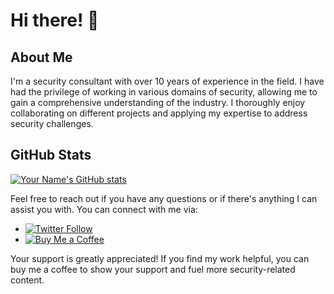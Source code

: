 # Hi there! 👋

## About Me

I'm a security consultant with over 10 years of experience in the field. I have had the privilege of working in various domains of security, allowing me to gain a comprehensive understanding of the industry. I thoroughly enjoy collaborating on different projects and applying my expertise to address security challenges.

## GitHub Stats

[![Your Name's GitHub stats](https://github-readme-stats.vercel.app/api?username=secnnet&show_icons=true&theme=radical)](https://github.com/secnnet)

Feel free to reach out if you have any questions or if there's anything I can assist you with. You can connect with me via:

- [![Twitter Follow](https://img.shields.io/twitter/follow/89_tweets?style=social)](https://twitter.com/89_tweets)
- [![Buy Me a Coffee](https://img.shields.io/static/v1?label=Buy%20Me%20a%20Coffee&message=iBill3l&color=FF813F&logo=buy-me-a-coffee&logoColor=white)](https://www.buymeacoffee.com/iBill3l)

Your support is greatly appreciated! If you find my work helpful, you can buy me a coffee to show your support and fuel more security-related content.

